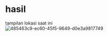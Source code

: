 # hasil
tampilan  lokasi saat ini</br>
![485463c9-ec60-45f5-9649-d0e3a9817749](https://user-images.githubusercontent.com/103628559/163332773-27f485f9-60c9-4739-8987-79f8043448b9.jpg)
